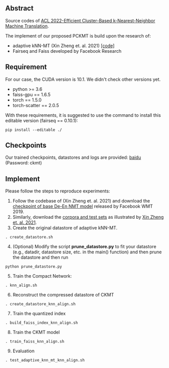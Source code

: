 ## Abstract

Source codes of [ACL 2022-Efficient Cluster-Based k-Nearest-Neighbor Machine Translation](https://arxiv.org/abs/2204.06175).

The implement of our proposed PCKMT is build upon the research of:

- adaptive kNN-MT (Xin Zheng et. al. 2021) [[code]](https://github.com/zhengxxn/adaptive-knn-mt)
- Fairseq and Faiss developed by Facebook Research

## Requirement

For our case, the CUDA version is 10.1. We didn't check other versions yet.

- python >= 3.6
- faiss-gpu == 1.6.5
- torch == 1.5.0
- torch-scatter == 2.0.5

With these requirements, it is suggested to use the command to install this editable version (fairseq == 0.10.1):

```shell
pip install --editable ./
```

## Checkpoints

Our trained checkpoints, datastores and logs are provided: [baidu](https://pan.baidu.com/s/1CalRc6qcGlKQ86cprqqkEQ)
(Password: ckmt)


## Implement

Please follow the steps to reproduce experiments:

1. Follow the codebase of (Xin Zheng et. al. 2021) and download the [checkpoint of base De-En NMT model](https://github.com/pytorch/fairseq/blob/main/examples/wmt19/README.md) released by Facebook WMT 2019.
2. Similarly, download the [corpora and test sets](https://drive.google.com/file/d/18TXCWzoKuxWKHAaCRgddd6Ub64klrVhV/view) as illustrated by [Xin Zheng et. al. 2021](https://github.com/zhengxxn/adaptive-knn-mt).
3. Create the original datastore of adaptive kNN-MT.

```shell
. create_datastore.sh
```

4.  (Optional) Modify the script **prune_datastore.py** to fit your datastore (e.g., datadir, datastore size, etc. in the main() function) and then prune the datastore and then run

```shell
python prune_datastore.py
```

5. Train the Compact Network:

```shell
. knn_align.sh
```

6. Reconstruct the compressed datastore of CKMT

```shell
. create_datastore_knn_align.sh
```

7. Train the quantized index

```
. build_faiss_index_knn_align.sh
```

8. Train the CKMT model

```shell
. train_faiss_knn_align.sh
```

9. Evaluation

```shell
. test_adaptive_knn_mt_knn_align.sh
```
